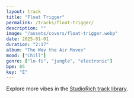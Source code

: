 ```yaml
---
layout: track
title: "Float Trigger"
permalink: /tracks/float-trigger/
description: ""
image: "/assets/covers/float-trigger.webp"
date: 2025-01-01
duration: "2:17"
album: "The Way the Air Moves"
mood: ["Chill"]
genre: ["lo-fi", "jungle", "electronic"]
bpm: 85
key: "E"
---
```


Explore more vibes in the [StudioRich track library](/tracks/).
